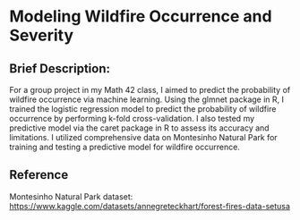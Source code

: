 # Modeling Wildfire Occurrence and Severity


## Brief Description:

For a group project in my Math 42 class, I aimed to predict the probability of wildfire occurrence via machine learning. Using the glmnet package in R, I trained the logistic regression model to predict the probability of wildfire occurrence by performing k-fold cross-validation. I also tested my predictive model via the caret package in R to assess its accuracy and limitations. I utilized comprehensive data on Montesinho Natural Park for training and testing a predictive model for wildfire occurrence.

## Reference

Montesinho Natural Park dataset: https://www.kaggle.com/datasets/annegreteckhart/forest-fires-data-setusa
